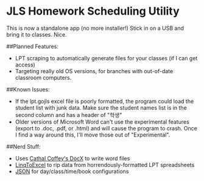 # JLS Homework Scheduling Utility
This is now a standalone app (no more installer!)
Stick in on a USB and bring it to classes. Nice.


##Planned Features:
+ LPT scraping to automatically generate files for your classes (if I can get access)
+ Targeting really old OS versions, for branches with out-of-date classroom computers.

##Known Issues:
+ If the lpt.gojls excel file is poorly formatted, the program could load the student list with junk data. Make sure the student names list is in the second column and has a header of "학생"
+ Older versions of Microsoft Word can't use the experimental features (export to .doc, .pdf, or .html) and will cause the program to crash. Once I find a way around this, I'll move those out of "Experimental".


##Nerd Stuff:
+ Uses [Cathal Coffey's DocX](https://docx.codeplex.com/) to write word files
+ [LinqToExcel](https://code.google.com/p/linqtoexcel/) to rip data from horrendously-formatted LPT spreadsheets
+ [JSON](http://james.newtonking.com/json) for day/class/time/book configurations
